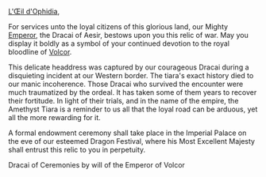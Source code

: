 [L'Œil d'Ophidia](https://twitter.com/OeilOphidia?s=20&t=SSPZHiTgGVdaG-HL2PmG3Q),

For services unto the loyal citizens of this glorious land, our Mighty [Emperor](https://legendarystories.net/heroes-of-rathe/emperor-about.html), the Dracai of Aesir, bestows upon you this relic of war. May you display it boldly as a symbol of your continued devotion to the royal bloodline of [Volcor](https://legendarystories.net/world-of-rathe/volcor/volcor.html).

This delicate headdress was captured by our courageous Dracai during a disquieting incident at our Western border. The tiara's exact history died to our manic incoherence. Those Dracai who survived the encounter were much traumatized by the ordeal. It has taken some of them years to recover their fortitude. In light of their trials, and in the name of the empire, the Amethyst Tiara is a reminder to us all that the loyal road can be arduous, yet all the more rewarding for it.

A formal endowment ceremony shall take place in the Imperial Palace on the eve of our esteemed Dragon Festival, where his Most Excellent Majesty shall entrust this relic to you in perpetuity.

Dracai of Ceremonies by will of the Emperor of Volcor
